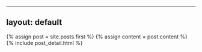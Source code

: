 <!-- <ul>
  {% for post in site.posts %}
    <li>
      <a href="{{ post.url }}">{{ posts.content }}</a>
    </li>
  {% endfor %}
</ul> -->

---
layout: default
---

<div class="blog-index">  
  {% assign post = site.posts.first %}
  {% assign content = post.content %}
  {% include post_detail.html %}
</div>